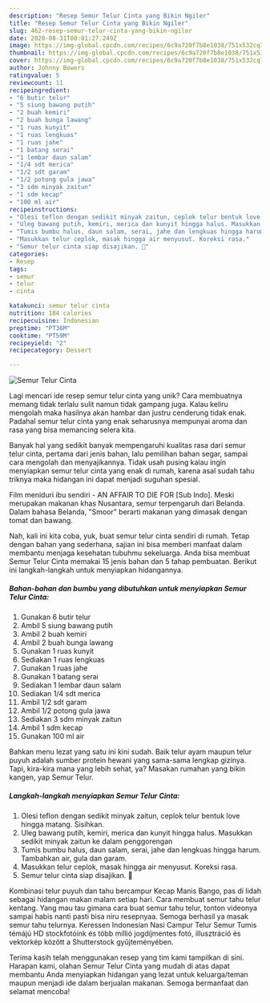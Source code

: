 ```yaml
---
description: "Resep Semur Telur Cinta yang Bikin Ngiler"
title: "Resep Semur Telur Cinta yang Bikin Ngiler"
slug: 462-resep-semur-telur-cinta-yang-bikin-ngiler
date: 2020-08-31T00:01:27.249Z
image: https://img-global.cpcdn.com/recipes/6c9a720f7b8e1038/751x532cq70/semur-telur-cinta-foto-resep-utama.jpg
thumbnail: https://img-global.cpcdn.com/recipes/6c9a720f7b8e1038/751x532cq70/semur-telur-cinta-foto-resep-utama.jpg
cover: https://img-global.cpcdn.com/recipes/6c9a720f7b8e1038/751x532cq70/semur-telur-cinta-foto-resep-utama.jpg
author: Johnny Bowers
ratingvalue: 5
reviewcount: 11
recipeingredient:
- "6 butir telur"
- "5 siung bawang putih"
- "2 buah kemiri"
- "2 buah bunga lawang"
- "1 ruas kunyit"
- "1 ruas lengkuas"
- "1 ruas jahe"
- "1 batang serai"
- "1 lembar daun salam"
- "1/4 sdt merica"
- "1/2 sdt garam"
- "1/2 potong gula jawa"
- "3 sdm minyak zaitun"
- "1 sdm kecap"
- "100 ml air"
recipeinstructions:
- "Olesi teflon dengan sedikit minyak zaitun, ceplok telur bentuk love hingga matang. Sisihkan."
- "Uleg bawang putih, kemiri, merica dan kunyit hingga halus. Masukkan sedikit minyak zaitun ke dalam penggorengan"
- "Tumis bumbu halus, daun salam, serai, jahe dan lengkuas hingga harum. Tambahkan air, gula dan garam."
- "Masukkan telur ceplok, masak hingga air menyusut. Koreksi rasa."
- "Semur telur cinta siap disajikan. 🥰"
categories:
- Resep
tags:
- semur
- telur
- cinta

katakunci: semur telur cinta 
nutrition: 184 calories
recipecuisine: Indonesian
preptime: "PT36M"
cooktime: "PT59M"
recipeyield: "2"
recipecategory: Dessert

---
```



![Semur Telur Cinta](https://img-global.cpcdn.com/recipes/6c9a720f7b8e1038/751x532cq70/semur-telur-cinta-foto-resep-utama.jpg)

Lagi mencari ide resep semur telur cinta yang unik? Cara membuatnya memang tidak terlalu sulit namun tidak gampang juga. Kalau keliru mengolah maka hasilnya akan hambar dan justru cenderung tidak enak. Padahal semur telur cinta yang enak seharusnya mempunyai aroma dan rasa yang bisa memancing selera kita.

Banyak hal yang sedikit banyak mempengaruhi kualitas rasa dari semur telur cinta, pertama dari jenis bahan, lalu pemilihan bahan segar, sampai cara mengolah dan menyajikannya. Tidak usah pusing kalau ingin menyiapkan semur telur cinta yang enak di rumah, karena asal sudah tahu triknya maka hidangan ini dapat menjadi suguhan spesial.

Film meniduri ibu sendiri - AN AFFAIR TO DIE FOR [Sub Indo]. Meski merupakan makanan khas Nusantara, semur terpengaruh dari Belanda. Dalam bahasa Belanda, &#34;Smoor&#34; berarti makanan yang dimasak dengan tomat dan bawang.


Nah, kali ini kita coba, yuk, buat semur telur cinta sendiri di rumah. Tetap dengan bahan yang sederhana, sajian ini bisa memberi manfaat dalam membantu menjaga kesehatan tubuhmu sekeluarga. Anda bisa membuat Semur Telur Cinta memakai 15 jenis bahan dan 5 tahap pembuatan. Berikut ini langkah-langkah untuk menyiapkan hidangannya.

<!--inarticleads1-->

##### Bahan-bahan dan bumbu yang dibutuhkan untuk menyiapkan Semur Telur Cinta:

1. Gunakan 6 butir telur
1. Ambil 5 siung bawang putih
1. Ambil 2 buah kemiri
1. Ambil 2 buah bunga lawang
1. Gunakan 1 ruas kunyit
1. Sediakan 1 ruas lengkuas
1. Gunakan 1 ruas jahe
1. Gunakan 1 batang serai
1. Sediakan 1 lembar daun salam
1. Sediakan 1/4 sdt merica
1. Ambil 1/2 sdt garam
1. Ambil 1/2 potong gula jawa
1. Sediakan 3 sdm minyak zaitun
1. Ambil 1 sdm kecap
1. Gunakan 100 ml air


Bahkan menu lezat yang satu ini kini sudah. Baik telur ayam maupun telur puyuh adalah sumber protein hewani yang sama-sama lengkap gizinya. Tapi, kira-kira mana yang lebih sehat, ya? Masakan rumahan yang bikin kangen, yap Semur Telur. 

<!--inarticleads2-->

##### Langkah-langkah menyiapkan Semur Telur Cinta:

1. Olesi teflon dengan sedikit minyak zaitun, ceplok telur bentuk love hingga matang. Sisihkan.
1. Uleg bawang putih, kemiri, merica dan kunyit hingga halus. Masukkan sedikit minyak zaitun ke dalam penggorengan
1. Tumis bumbu halus, daun salam, serai, jahe dan lengkuas hingga harum. Tambahkan air, gula dan garam.
1. Masukkan telur ceplok, masak hingga air menyusut. Koreksi rasa.
1. Semur telur cinta siap disajikan. 🥰


Kombinasi telur puyuh dan tahu bercampur Kecap Manis Bango, pas di lidah sebagai hidangan makan malam setiap hari. Cara membuat semur tahu telur kentang. Yang mau tau gimana cara buat semur tahu telur, tonton videonya sampai habis nanti pasti bisa niru resepnyaa. Semoga berhasil ya masak semur tahu telurnya. Keressen Indonesian Nasi Campur Telur Semur Tumis témájú HD stockfotóink és több millió jogdíjmentes fotó, illusztráció és vektorkép között a Shutterstock gyűjteményében. 

Terima kasih telah menggunakan resep yang tim kami tampilkan di sini. Harapan kami, olahan Semur Telur Cinta yang mudah di atas dapat membantu Anda menyiapkan hidangan yang lezat untuk keluarga/teman maupun menjadi ide dalam berjualan makanan. Semoga bermanfaat dan selamat mencoba!
